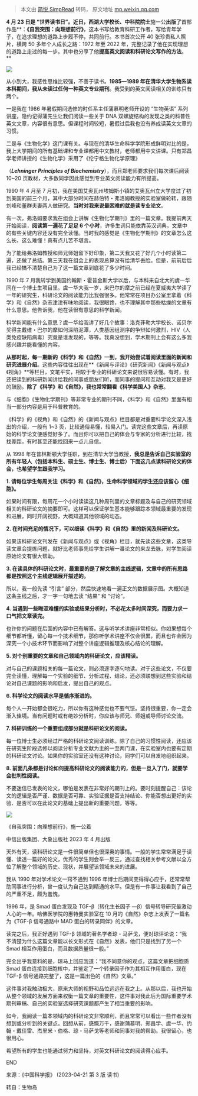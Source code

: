 > 本文由 [简悦 SimpRead](http://ksria.com/simpread/) 转码， 原文地址 [mp.weixin.qq.com](https://mp.weixin.qq.com/s?__biz=MzI4NDQ4NjU0MA==&mid=2247818445&idx=3&sn=970f745627b36acf1c4f5d2f5571c25e&chksm=ebf4e22edc836b3860bce3e67f4290b3fc634d188d3387cdab037af48d934d5a01a68480976d&scene=0&subscene=92&clicktime=1682289684&enterid=1682289684&ascene=7&devicetype=android-29&version=28002337&nettype=cmnet&abtest_cookie=AAACAA%3D%3D&lang=zh_CN&session_us=gh_1012d0659a85&countrycode=GB&exportkey=n_ChQIAhIQxjIHkMCjhQzaoliIaAqGbhLrAQIE97dBBAEAAAAAAK%2FyIZagw%2BQAAAAOpnltbLcz9gKNyK89dVj0nvFDzDRB1FDNH2oHAxfiTsMCpH7JtMo4QQuAzim%2BU5VGC7jc%2FqtTymQJR%2BAciJ8Ynf8braYfMQv2GdImdGHNfaateloSNYulAj%2FJMjWyzv%2BUQ6DPzGo2xPxBn%2FbH%2Br%2FZVZkq27R%2Bns4CnXRYWB%2BKV3jisR5g5%2F%2BvgrF9x2%2FIfBqdf3HHRYNBMXz4sEpP4h7uJL0ic%2FIgoXwpjOGD2bUIpGoBuseKFXwNqJ0lRnGYYWSEoQdyrMLPlJmCmNoJHpkD5Px2R1c%3D&pass_ticket=E15lhYOwd71KzLYTT8neVejScSJcgykn6m%2FbbBIFhBHR2XeLfYCt%2Fhsg2QM7ScxB%2BFUnmB%2FjPf68FpIqXnonBA%3D%3D&wx_header=3)

[](http://mp.weixin.qq.com/s?__biz=MzI4NDQ4NjU0MA==&mid=2247534307&idx=6&sn=81a7ba4fbe2bddf9a28163403ff97d45&chksm=ebf8b800dc8f31166a62f3f9394ae74004338a503a5074ff0dd07c1ac3f30c2d2181d704975d&scene=21#wechat_redirect)[](http://mp.weixin.qq.com/s?__biz=MzI4NDQ4NjU0MA==&mid=2247731871&idx=2&sn=0db9886824c73d67c8876558f56ad551&chksm=ebf7b47cdc803d6a9ad281695b790b9a18753630342d2854dc72fc9532c920ac6df3aac69207&scene=21#wechat_redirect)[](https://mp.weixin.qq.com/s?__biz=MzI4NDQ4NjU0MA==&mid=2247755559&idx=1&sn=3f778b508cb969451d2046b810e5c437&chksm=ebf419c4dc8390d23c467194174256f4f1087d51429a517cb614fa505041801bd229bf6152a7&token=1972212700&lang=zh_CN&scene=21#wechat_redirect)[](http://mp.weixin.qq.com/s?__biz=MzI4NDQ4NjU0MA==&mid=2247731871&idx=2&sn=0db9886824c73d67c8876558f56ad551&chksm=ebf7b47cdc803d6a9ad281695b790b9a18753630342d2854dc72fc9532c920ac6df3aac69207&scene=21#wechat_redirect)**4 月 23 日是 “世界读书日”。近日，西湖大学校长、中科院院士**施一公**出版了**首部作品**：**《自我突围：向理想前行》**，这本书写给教育科研工作者，写给青年学子，在追求理想的道路上步履不停，共同前行。本书首次公开 40 张珍贵私人照片，横跨 50 多年个人成长之路：1972 年至 2022 年，完整记录了他在实现理想的道路上走过的每一步。其中也分享了他**提高英文阅读和科研论文写作的方法**。**

![](https://mmbiz.qpic.cn/mmbiz_jpg/xPnMFZwusbSqw1Q2Q4JV5Y1ibZkU49wDK0RQPSib7AmiaFcfYxF5rHw2D0b9Dn53SIicCf96JvQMs0sOaxp4BTIXWA/640?wx_fmt=jpeg&wxfrom=5&wx_lazy=1&wx_co=1)

从小到大，我感性思维比较强，不善于读书。**1985—1989 年在清华大学生物系读本科期间，我从未读过任何一种英文专业期刊**。我受到的英文阅读相关的训练只有两个。

一是我在 1986 年暑假期间选修的时任系主任蒲慕明老师开设的 “生物英语” 系列讲座，隐约记得蒲先生让我们阅读一些关于 DNA 双螺旋结构的发现之类的科普性英文文章，内容很有意思。但课程时间较短，暑假过后我也没有养成读英文文章的习惯。

二是与《生物化学》这门课有关。与现在的清华生命科学学院形成鲜明对比的是，我上大学期间的所有基础课和专业课都用中文教材，老师都用中文讲课。只有郑昌学老师讲授的《生物化学》采用了《伦宁格生物化学原理》

（**_Lehninger Principles of Biochemistry_**），而且郑老师要求我们每次课后阅读 10~20 页教材，大多数同学因此感觉到专业英文阅读能力有所提高。

1990 年 4 月至 7 月初，我在美国艾奥瓦州埃姆斯小镇的艾奥瓦州立大学度过了初到美国的前三个月，其中大部分时间在赫伯特・弗洛姆教授的实验室做轮转，跟随刘峰和董群夫妻两人做研究。**当时对我来说最困难的就是读专业论文**。

有一次，弗洛姆要求我在组会上讲解《生物化学期刊》里的一篇文章。我提前两天开始阅读，**阅读第一遍花了足足 6 个小时**，许多生词只能依靠英汉词典，文章中的有些关键内容还没有完全读懂。当时我的感觉是《生物化学期刊》的文章怎么这么长、这么难懂！真有点儿苦不堪言。

为了能给弗洛姆教授和师兄师姐留下好印象，第二天我又花了好几个小时读第二遍，还做了总结。第三天我在组会上的表现总算没有给清华丢脸。但是，前前后后我已经搞不清楚自己为了这一篇文章到底花了多少时间。

1990 年 7 月我转学到美国约翰斯・霍普金斯大学以后，与本科来自北大的虞一华同在一个博士生项目里。虞一华大我一岁，来巴尔的摩之前已经在夏威夷大学读了一年的研究生，科研论文的阅读能力比我强很多。他常常在项目办公室里拿着《科学》和《自然》杂志津津有味地阅读，我很眼馋，也不理解其中那些枯燥的文章有什么意思。他告诉我，他在读很有意思的科学新闻。

科学新闻能有什么意思？虞一华给我讲了好几个故事：洛克菲勒大学校长、诺贝尔奖得主戴维・巴尔的摩如何深陷泥潭，人类基因组测序的争辩如何激烈，HIV（人类免疫缺陷病毒）究竟是谁发现的，等等。我真没想到，学术期刊上会有这么多我感兴趣并能看懂的内容。

**从那时起，每一期新的《科学》和《自然》一到，我开始尝试着阅读里面的新闻和研究进展介绍**。这些内容往往出现在**《新闻与评论》《研究新闻》《新闻与观点》《视角》**等栏目，文笔平实，相较于专业的科研论文来说很容易读懂。有时，我还把读到的科研新闻讲给我的同事或朋友们听，而同事的提问和互动对我又是更好的鼓励。**除了《科学》和《自然》，我也常常翻看《科学美国人》杂志**。

与《细胞》《生物化学期刊》等非常专业的期刊不同，《科学》和《自然》里面有相当一部分内容是用于科普教育的。

《科学》的《视角》和《自然》的《新闻与观点》栏目都是对重要科学论文深入浅出的介绍，一般有 1~3 页，比较通俗易懂，较易入门。读完这些文章后，再读原始的科学论文便感觉好多了。而且你可以把自己的体会与专家的分析进行比较，找找差距，有时甚至还能找回来一点儿自信。

从 1998 年在普林斯顿大学任职，到在清华大学当教授，**我总是告诉自己实验室的所有年轻人（包括本科生、硕士生、博士生、博士后）下面这几点读科研论文的体会，也希望学生跟我学习。**

**1. 请每位学生每周关注《科学》和《自然》，生命科学领域的学生还应该留心《细胞》。**

如果时间有限，每周花一个小时读读这几种周刊里的文章标题及与自己的研究领域相关的科研论文的摘要即可。这样可以保证学生基本能够跟踪本领域最重要的发现和进展，同时开阔视野，大概知道其他领域的动态。

**2. 在时间充足的情况下，可以细读《科学》和《自然》里的新闻及科研论文。**

如果该科研论文刊发在《新闻与观点》或《视角》栏目，就先读这些文章，这类导读文章会提炼问题，就好比老师事先给学生讲解一番论文的来龙去脉，对学生阅读原始论文有很大帮助。

**3. 在读具体的科研论文时，最重要的是了解文章的主线逻辑，文章中的所有思路都是按照这个主线逻辑展开描述的。**

所以，我一般先读 “引言” 部分，然后快速地看一遍正文的数据展示图。大概知道这条主线之后，才一字一句地去读 “结果” 和 “讨论”。

**4. 当遇到一些晦涩难懂的实验或结果分析时，不必花太多时间深究，而要力求一口气把文章读完。**

也许你的问题在后面的内容中已有解答。这与听学术讲座非常相似。你如果想每个细节都听懂，留心每一个技术细节，那你听学术讲座不仅会很累，而且也许会因为深究一个小技术环节而影响了对整个讲座逻辑推理及核心结论的理解。

**5. 对个别重要的文章和自己领域内的科研论文，应该精读。**

对与自己的课题相关的每一篇论文，则必须逐字逐句地读。对于这些论文，不仅要完全读懂，理解每一个实验的细节、分析过程、结论，还必须联想到这些实验和结论对自己课题的影响和启发，提出自己的观点。

**6. 科学论文的阅读水平是循序渐进的。**

每个人一开始都会很吃力，所以你有这种感觉也不要气馁。坚持很重要，你一定会渐入佳境。当有问题时或有绝妙分析时，你应该与师兄、师姐或导师讨论交流。

**7. 科研训练的一个重要组成部分就是科研论文的阅读。**

每一位博士生必须经过严格的科研论文阅读训练。除了自己的习惯性阅读，还应该在研究生阶段选修以阅读分析专业文献为主的一至两门课，在实验室内也要有定期的科研论文讨论。如果你的实验室还没有这种讨论，同学们可以自发地组织起来。

**8. 前面几条都是讨论如何提高科研论文的阅读能力的，但是一旦入了门，就要学会批判性阅读。**

不要迷信已发表的论文，哪怕是发表在非常好的期刊上的。要时刻提醒自己：该论文的逻辑是否严谨、数据是否可靠、实验证据是否支持结论、你能否想出更好的实验、是否可以在此论文的基础上提出新的重要问题，等等。

![](https://mmbiz.qpic.cn/mmbiz_jpg/5DZAKbdPGFeLDuonUlFOZQzzh8ZrqstMeqpuNPE54kkdbiaBAGDOs9j0814p2YEsz15YBneoOo0bicV1fWWxKqFw/640?wx_fmt=jpeg&wxfrom=5&wx_lazy=1&wx_co=1)

《自我突围：向理想前行》，施一公着

中信出版集团、大象出版社 2023 年 4 月出版

天外有天，读科研论文是一件很简单但也很深奥的事情。一般的学生常常满足于读懂、读透一篇好的论文，优秀的学生则会举一反三，通过查找相关参考文献以全方位了解整个领域的历史、现状，并展望该领域未来的进展。

我从 1990 年对学术论文一窍不通到 1996 年博士后期间变得得心应手，还常常帮助同事进行分析，曾一度认为自己达到精通的水平。但是有一件事让我看到了自己的严重不足，颇为羞愧。

1996 年，是 Smad 蛋白发现及 TGF-β（转化生长因子 —β）信号转导研究最激动人心的一年。哈佛医学院的惠特曼实验室在 10 月的《自然》杂志上发表了一篇名为《TGF-β 信号通路中 MAD 蛋白的转录同伴》的文章。

读完之后，我正好遇到 TGF-β 领域的著名学者琼・马萨戈，便对琼评论说：“我不清楚为什么这篇文章能以长文形式在《自然》发表，他们只是找到了另一个 Smad 相互作用蛋白，而且数据质量很一般。”

完全出乎我意料的是，琼马上回应我道：“我不同意你的观点，这篇文章把细胞质 Smad 蛋白连接到细胞核中，并鉴定了一个转录因子作为其相互作用蛋白，现在 TGF-β 信号通路完整了，这是一篇出色的《自然》文章。”

这件事对我触动极大，原来大师的视野和品位远远在我之上。从那以后，我也开始从整个领域的发展方面来权衡一篇文章的重要性，这件事对我此后为国际重要学术期刊审稿、自己的实验室选择研究课题都产生了相当重要的影响。

如今，我阅读一篇本领域内的科研论文非常顺利，而且常常可以看出一些作者没有想到或分析到的关键点。回想从前，感慨万千，感谢蒲慕明、郑昌学、虞一华、约翰・戴佳雷、杰里米・伯格、琼・马萨戈等老师和同事对我的帮助。我很留心，也很用心。

希望所有的学生也能通过努力和坚持，对英文科研论文的阅读得心应手。

END

  

来源：《中国科学报》 (2023-04-21 第 3 版 读书)

转自：生物岛